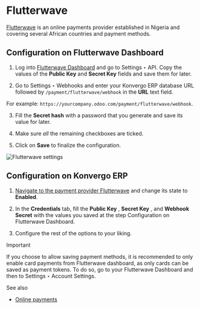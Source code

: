 # Flutterwave

[Flutterwave](https://flutterwave.com/) is an online payments provider
established in Nigeria and covering several African countries and payment
methods.

## Configuration on Flutterwave Dashboard

  1. Log into [Flutterwave Dashboard](https://dashboard.flutterwave.com/) and go to Settings ‣ API. Copy the values of the **Public Key** and **Secret Key** fields and save them for later.

  2. Go to Settings ‣ Webhooks and enter your Konvergo ERP database URL followed by `/payment/flutterwave/webhook` in the **URL** text field.

For example: `https://yourcompany.odoo.com/payment/flutterwave/webhook`.

  3. Fill the **Secret hash** with a password that you generate and save its value for later.

  4. Make sure _all_ the remaining checkboxes are ticked.

  5. Click on **Save** to finalize the configuration.

![Flutterwave settings](../../../_images/flutterwave-settings.png)

## Configuration on Konvergo ERP

  1. [Navigate to the payment provider Flutterwave](../payment_providers#payment-providers-add-new) and change its state to **Enabled**.

  2. In the **Credentials** tab, fill the **Public Key** , **Secret Key** , and **Webhook Secret** with the values you saved at the step Configuration on Flutterwave Dashboard.

  3. Configure the rest of the options to your liking.

<div class="alert alert-warning">
<p class="alert-title">
Important</p><p>If you choose to allow saving payment methods, it is recommended to only enable card payments
from Flutterwave dashboard, as only cards can be saved as payment tokens. To do so, go to your
Flutterwave Dashboard and then to Settings ‣ Account Settings.</p>
</div>

<div class="alert alert-secondary">
<p class="alert-title">
See also</p><ul>
<li><p><a href="../payment_providers">Online payments</a></p></li>
</ul>
</div>

